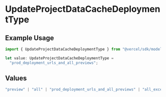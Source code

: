 # UpdateProjectDataCacheDeploymentType

## Example Usage

```typescript
import { UpdateProjectDataCacheDeploymentType } from "@vercel/sdk/models/updateprojectdatacacheop.js";

let value: UpdateProjectDataCacheDeploymentType =
  "prod_deployment_urls_and_all_previews";
```

## Values

```typescript
"preview" | "all" | "prod_deployment_urls_and_all_previews" | "all_except_custom_domains"
```